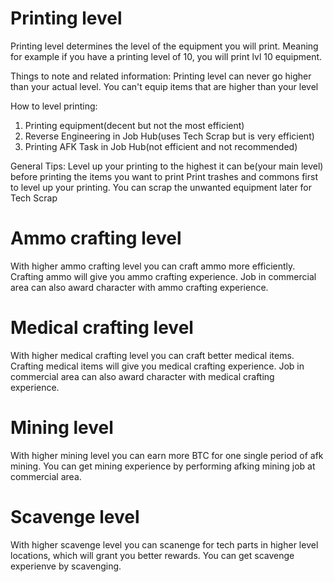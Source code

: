 # **Printing level**

Printing level determines the level of the equipment you will print. Meaning for example if you have a printing level of 10, you will print lvl 10 equipment. 

Things to note and related information:
Printing level can never go higher than your actual level. 
You can't equip items that are higher than your level 

How to level printing:
1. Printing equipment(decent but not the most efficient) 
2. Reverse Engineering in Job Hub(uses Tech Scrap but is very efficient)
3. Printing AFK Task in Job Hub(not efficient and not recommended)

General Tips:
Level up your printing to the highest it can be(your main level) before printing the items you want to print
Print trashes and commons first to level up your printing. You can scrap the unwanted equipment later for Tech Scrap

# **Ammo crafting level**

With higher ammo crafting level you can craft ammo more efficiently.
Crafting ammo will give you ammo crafting experience.
Job in commercial area can also award character with ammo crafting experience.

# **Medical crafting level**

With higher medical crafting level you can craft better medical items.
Crafting medical items will give you medical crafting experience.
Job in commercial area can also award character with medical crafting experience.

# **Mining level**

With higher mining level you can earn more BTC for one single period of afk mining.
You can get mining experience by performing afking mining job at commercial area.

# **Scavenge level**

With higher scavenge level you can scanenge for tech parts in higher level locations, which will grant you better rewards.
You can get scavenge experienve by scavenging.

